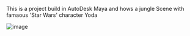 This is a project build in AutoDesk Maya and hows a jungle Scene with famaous 'Star Wars' character Yoda 


![image](https://github.com/Janhvi-20/Autodesk-Maya-project/assets/141251965/5888193e-f840-4240-b1a4-433b59787acb)
